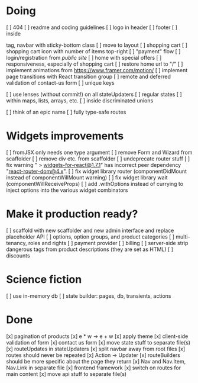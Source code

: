 # Doing
[ ] 404
[ ] readme and coding guidelines
[ ] logo in header
[ ] footer
  [ ] inside <footer> tag, navbar with sticky-bottom class
  [ ] move to layout
[ ] shopping cart
  [ ] shopping cart icon with number of items top-right
  [ ] "payment" flow
[ ] login/registration from _public site_
[ ] home with special offers
[ ] responsiveness, especially of shopping cart
[ ] restore home url to "/"
[ ] implement animations from https://www.framer.com/motion/
[ ] implement page transitions with React transition group
[ ] remote and deferred validation of contact-us form
[ ] unique keys

[ ] use lenses (without commit!) on all stateUpdaters
  [ ] regular states
  [ ] within maps, lists, arrays, etc.
  [ ] inside discriminated unions

[ ] think of an epic name
[ ] fully type-safe routes


# Widgets improvements
  [ ] fromJSX only needs one type argument
  [ ] remove Form and Wizard from scaffolder
  [ ] remove div etc. from scaffolder
  [ ] undeprecate router stuff
  [ ] fix warning " > widgets-for-react@1.7.1" has incorrect peer dependency "react-router-dom@4.x".
  [ ] fix widget library router (componentDidMount instead of componentWillMount warning)
  [ ] fix widget library wait (componentWillReceiveProps)
  [ ] add .withOptions instead of currying to inject options into the various widget combinators


# Make it production ready?
  [ ] scaffold with new scaffolder and new admin interface and replace placeholder API
  [ ] options, option groups, and product categories
  [ ] multi-tenancy, roles and rights
  [ ] payment provider
  [ ] billing
  [ ] server-side strip dangerous tags from product descriptions (they are set as HTML)
  [ ] discounts


# Science fiction
[ ] use in-memory db
[ ] state builder: pages, db, transients, actions


# Done
[x] pagination of products
[x] e * w -> e + w
[x] apply theme
[x] client-side validation of form
[x] contact us form
[x] move state stuff to separate file(s)
[x] routeUpdates in stateUpdaters
[x] split navbar away from root files
[x] routes should never be repeated
[x] Action -> Updater
[x] routeBuilders should be more specific about the page they return
[x] Nav and Nav.Item, Nav.Link in separate file
[x] frontend framework
[x] switch on routes for main content
[x] move api stuff to separate file(s)

